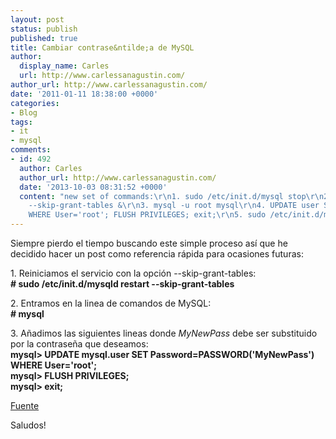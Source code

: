```yaml
---
layout: post
status: publish
published: true
title: Cambiar contrase&ntilde;a de MySQL
author:
  display_name: Carles
  url: http://www.carlessanagustin.com/
author_url: http://www.carlessanagustin.com/
date: '2011-01-11 18:38:00 +0000'
categories:
- Blog
tags:
- it
- mysql
comments:
- id: 492
  author: Carles
  author_url: http://www.carlessanagustin.com/
  date: '2013-10-03 08:31:52 +0000'
  content: "new set of commands:\r\n1. sudo /etc/init.d/mysql stop\r\n2. sudo mysqld
    --skip-grant-tables &\r\n3. mysql -u root mysql\r\n4. UPDATE user SET Password=PASSWORD('YOURNEWPASSWORD')
    WHERE User='root'; FLUSH PRIVILEGES; exit;\r\n5. sudo /etc/init.d/mysql restart"
---
```

<p>Siempre pierdo el tiempo buscando este simple proceso as&iacute; que he decidido hacer un post como referencia r&aacute;pida para ocasiones futuras:</p>
<p>1. Reiniciamos el servicio con la opci&oacute;n --skip-grant-tables:<br />
<strong># sudo /etc/init.d/mysqld restart --skip-grant-tables</strong></p>
<p>2. Entramos en la linea de comandos de MySQL:<br />
<strong># mysql</strong></p>
<p>3. A&ntilde;adimos las siguientes lineas donde <em>MyNewPass</em> debe ser substituido por la contrase&ntilde;a que deseamos:<br />
<strong>mysql> UPDATE mysql.user SET Password=PASSWORD('MyNewPass') WHERE User='root';</strong><br />
<strong>mysql> FLUSH PRIVILEGES;</strong><br />
<strong>mysql> exit;</strong></p>
<p><a href="http://dev.mysql.com/doc/refman/5.0/en/resetting-permissions.html">Fuente</a></p>
<p>Saludos!</p>
